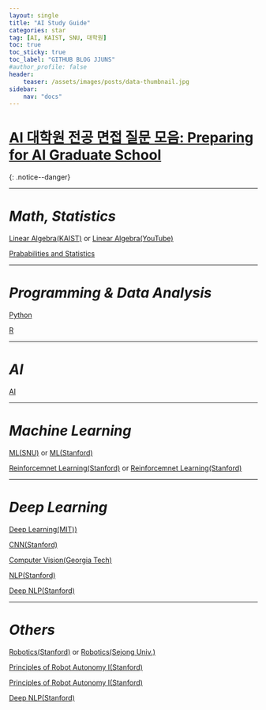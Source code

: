 ```yaml
---
layout: single
title: "AI Study Guide"
categories: star
tag: [AI, KAIST, SNU, 대학원]
toc: true
toc_sticky: true
toc_label: "GITHUB BLOG JJUNS"
#author_profile: false
header:
    teaser: /assets/images/posts/data-thumbnail.jpg
sidebar:
    nav: "docs"
---
```


# [AI 대학원 전공 면접 질문 모음: Preparing for AI Graduate School](https://github.com/hchoi256/ai-terms/blob/main/README.md)
{: .notice--danger}

****
# *Math, Statistics*
[Linear Algebra(KAIST)](https://kooc.kaist.ac.kr/mathforai/joinLectures/74606) or [Linear Algebra(YouTube)](https://www.youtube.com/playlist?list=PLZHQObOWTQDPD3MizzM2xVFitgF8hE_ab)

[Prababilities and Statistics](https://seeing-theory.brown.edu/index.html#firstPage)

****
# *Programming & Data Analysis*
[Python](https://pll.harvard.edu/course/cs50s-introduction-artificial-intelligence-python?delta=0)

[R](https://pll.harvard.edu/course/data-science-r-basics?delta=2)

****
# *AI*
[AI](https://www.udacity.com/course/intro-to-artificial-intelligence--cs271)

****
# *Machine Learning*
[ML(SNU)](http://www.kmooc.kr/courses/course-v1:SNUk+SNU050_011k+2020_T2/about) or [ML(Stanford)](https://www.coursera.org/learn/machine-learning)

[Reinforcemnet Learning(Stanford)](https://www.youtube.com/watch?v=FgzM3zpZ55o&list=PLoROMvodv4rOSOPzutgyCTapiGlY2Nd8u) or [Reinforcemnet Learning(Stanford)](https://web.stanford.edu/class/cs234/)

****
# *Deep Learning*
[Deep Learning(MIT))](http://introtodeeplearning.com/?fbclid=IwAR2lJl7dG7rODvm16HDeLGGMAqc68p0Z3uSBzNqvYM2GPvO8FinJ-mM9Cpk)

[CNN(Stanford)](https://www.youtube.com/playlist?list=PLC1qU-LWwrF64f4QKQT-Vg5Wr4qEE1Zxk)

[Computer Vision(Georgia Tech)](https://omscs.gatech.edu/cs-6476-computer-vision)

[NLP(Stanford)](http://web.stanford.edu/class/cs224u/)

[Deep NLP(Stanford)](http://web.stanford.edu/class/cs224n/index.html#schedule)

****
# *Others*
[Robotics(Stanford)](https://see.stanford.edu/Course/CS223A) or [Robotics(Sejong Univ.)](http://www.kocw.net/home/search/kemView.do?kemId=1358399)

[Principles of Robot Autonomy I(Stanford)](https://online.stanford.edu/courses/aa274a-principles-robot-autonomy-i)

[Principles of Robot Autonomy I(Stanford)](https://online.stanford.edu/courses/cs237b-principles-robot-autonomy-ii)

[Deep NLP(Stanford)](http://web.stanford.edu/class/cs224n/index.html#schedule)